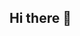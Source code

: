 ## Hi there 👋

<!--
**Customato/Customato** is a ✨ _special_ ✨ repository because its `README.md` (this file) appears on your GitHub profile.

Here are some ideas to get you started:

- 🔭 I’m currently working on my thesis, Im conducting an analysis of a dataset on phishing using the Weka GUI
- 🌱 I’m currently learning a Whole lot more than I can fit in 24h
- 👯 I’m looking to collaborate on NFC, RFID projects 
- 🤔 I’m looking for help with creating a smart mirror using a Pi 
- 💬 Ask me about Greek Semantics
- 😄 Pronouns: Master of spinjitzu

